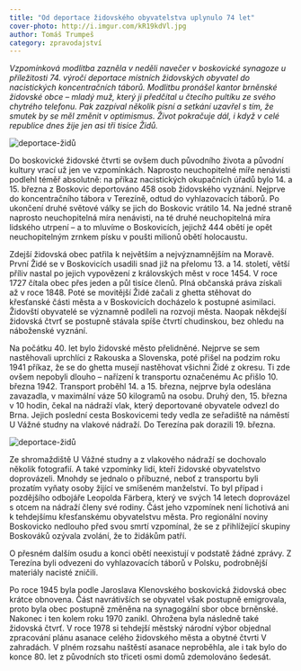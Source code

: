 ```yaml
---
title: "Od deportace židovského obyvatelstva uplynulo 74 let"
cover-photo: http://i.imgur.com/kR19kdVl.jpg
author: Tomáš Trumpeš
category: zpravodajství
---
```


*Vzpomínková modlitba zazněla v neděli navečer v boskovické synagoze u příležitosti 74. výročí deportace místních židovských obyvatel do nacistických koncentračních táborů. Modlitbu pronášel kantor brněnské židovské obce – mladý muž, který ji předčítal u čtecího pultíku ze svého chytrého telefonu. Pak zazpíval několik písní a setkání uzavřel s tím, že smutek by se měl změnit v optimismus. Život pokračuje dál, i když v celé republice dnes žije jen asi tři tisíce Židů.*

<img src="http://i.imgur.com/kR19kdV.jpg" alt="deportace-židů" class="img-responsive" data-author="sbírky Muzea regionu Boskovicka">

Do boskovické židovské čtvrti se ovšem duch původního života a původní kultury vrací už jen ve vzpomínkách. Naprosto neuchopitelné míře nenávisti podlehl téměř absolutně: na příkaz nacistických okupačních úřadů bylo 14. a 15. března z Boskovic deportováno 458 osob židovského vyznání. Nejprve do koncentračního tábora v Terezíně, odtud do vyhlazovacích táborů. Po ukončení druhé světové války se jich do Boskovic vrátilo 14. Na jedné straně naprosto neuchopitelná míra nenávisti, na té druhé neuchopitelná míra lidského utrpení – a to mluvíme o Boskovicích, jejichž 444 obětí je opět neuchopitelným zrnkem písku v poušti milionů obětí holocaustu.

Zdejší židovská obec patřila k největším a nejvýznamnějším na Moravě. První Židé se v Boskovicích usadili snad již na přelomu 13. a 14. století, větší příliv nastal po jejich vypovězení z královských měst v roce 1454. V roce 1727 čítala obec přes jeden a půl tisíce členů. Plná občanská práva získali až v roce 1848. Poté se movitější Židé začali z ghetta stěhovat do křesťanské části města a v Boskovicích docházelo k postupné asimilaci. Židovští obyvatelé se významně podíleli na rozvoji města. Naopak někdejší židovská čtvrť se postupně stávala spíše čtvrtí chudinskou, bez ohledu na náboženské vyznání. 

Na počátku 40. let bylo židovské město přelidněné. Nejprve se sem nastěhovali uprchlíci z Rakouska a Slovenska, poté přišel na podzim roku 1941 příkaz, že se do ghetta musejí nastěhovat všichni Židé z okresu. Ti zde ovšem nepobyli dlouho – nařízení k transportu označenému Ac přišlo 10. března 1942. Transport proběhl 14. a 15. března, nejprve byla odeslána zavazadla, v maximální váze 50 kilogramů na osobu. Druhý den, 15. března v 10 hodin, čekal na nádraží vlak, který deportované obyvatele odvezl do Brna. Jejich poslední cesta Boskovicemi tedy vedla ze seřadiště na náměstí U Vážné studny na vlakové nádraží. Do Terezína pak dorazili 19. března. 

<img src="http://i.imgur.com/fT2XzBu.jpg" alt="deportace-židů" class="img-responsive" data-author="sbírky Muzea regionu Boskovicka">

Ze shromaždiště U Vážné studny a z vlakového nádraží se dochovalo několik fotografií. A také vzpomínky lidí, kteří židovské obyvatelstvo doprovázeli. Mnohdy se jednalo o příbuzné, neboť z transportu byli prozatím vyňaty osoby žijící ve smíšeném manželství. To byl případ i pozdějšího odbojáře Leopolda Färbera, který ve svých 14 letech doprovázel s otcem na nádraží členy své rodiny. Část jeho vzpomínek není lichotivá ani k tehdejšímu křesťanskému obyvatelstvu města. Pro regionální noviny Boskovicko nedlouho před svou smrtí vzpomínal, že se z přihlížející skupiny Boskováků ozývala zvolání, že to židákům patří. 

O přesném dalším osudu a konci obětí neexistují v podstatě žádné zprávy. Z Terezína byli odvezeni do vyhlazovacích táborů v Polsku, podrobnější materiály nacisté zničili.

Po roce 1945 byla podle Jaroslava Klenovského boskovická židovská obec krátce obnovena. Část navrátivších se obyvatel však postupně emigrovala, proto byla obec postupně změněna na synagogální sbor obce brněnské. Nakonec i ten kolem roku 1970 zanikl. Ohrožena byla následně také židovská čtvrť. V roce 1978 si tehdejší městský národní výbor objednal zpracování plánu asanace celého židovského města a obytné čtvrti V zahradách. V plném rozsahu naštěstí asanace neproběhla, ale i tak bylo do konce 80. let z původních sto třiceti osmi domů zdemolováno šedesát.


